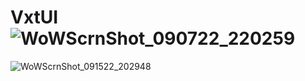 # VxtUI![WoWScrnShot_090722_220259](https://user-images.githubusercontent.com/16770346/190712501-dbca4839-0689-41d5-bd12-39979dedcfc9.png)
![WoWScrnShot_091522_202948](https://user-images.githubusercontent.com/16770346/190712510-050423b1-2c61-43fc-a1fe-ac52da28b669.png)
